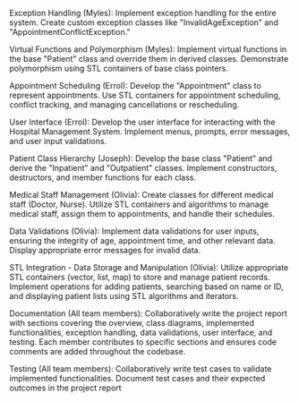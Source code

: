 

Exception Handling (Myles):
Implement exception handling for the entire system.
Create custom exception classes like "InvalidAgeException" and "AppointmentConflictException."


Virtual Functions and Polymorphism (Myles):
Implement virtual functions in the base "Patient" class and override them in derived classes.
Demonstrate polymorphism using STL containers of base class pointers.

Appointment Scheduling (Errol):
Develop the "Appointment" class to represent appointments.
Use STL containers for appointment scheduling, conflict tracking, and managing cancellations or rescheduling.

User Interface (Errol):
Develop the user interface for interacting with the Hospital Management System.
Implement menus, prompts, error messages, and user input validations.



Patient Class Hierarchy (Joseph):
Develop the base class "Patient" and derive the "Inpatient" and "Outpatient" classes.
Implement constructors, destructors, and member functions for each class.


Medical Staff Management (Olivia):
Create classes for different medical staff (Doctor, Nurse).
Utilize STL containers and algorithms to manage medical staff, assign them to appointments, and handle their schedules.


Data Validations (Olivia):
Implement data validations for user inputs, ensuring the integrity of age, appointment time, and other relevant data.
Display appropriate error messages for invalid data.

STL Integration - Data Storage and Manipulation (Olivia):
Utilize appropriate STL containers (vector, list, map) to store and manage patient records.
Implement operations for adding patients, searching based on name or ID, and displaying patient lists using STL algorithms and iterators.

Documentation (All team members):
Collaboratively write the project report with sections covering the overview, class diagrams, implemented functionalities, exception handling, data validations, user interface, and testing.
Each member contributes to specific sections and ensures code comments are added throughout the codebase.

Testing (All team members):
Collaboratively write test cases to validate implemented functionalities.
Document test cases and their expected outcomes in the project report
 
